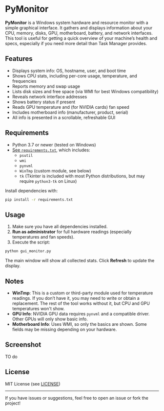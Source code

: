 # PyMonitor

**PyMonitor** is a Windows system hardware and resource monitor with a simple graphical interface. It gathers and displays information about your CPU, memory, disks, GPU, motherboard, battery, and network interfaces. This tool is useful for getting a quick overview of your machine’s health and specs, especially if you need more detail than Task Manager provides.

## Features

- Displays system info: OS, hostname, user, and boot time
- Shows CPU stats, including per-core usage, temperature, and frequencies
- Reports memory and swap usage
- Lists disk sizes and free space (via WMI for best Windows compatibility)
- Reveals network interface addresses
- Shows battery status if present
- Reads GPU temperature and (for NVIDIA cards) fan speed
- Includes motherboard info (manufacturer, product, serial)
- All info is presented in a scrollable, refreshable GUI

## Requirements

- Python 3.7 or newer (tested on Windows)
- [See `requirements.txt`](./requirements.txt), which includes:
  - `psutil`
  - `wmi`
  - `pynvml`
  - `WinTmp` (custom module, see below)
  - `tk` (Tkinter is included with most Python distributions, but may require `python3-tk` on Linux)

Install dependencies with:
```sh
pip install -r requirements.txt
```

## Usage

1. Make sure you have all dependencies installed.
2. **Run as administrator** for full hardware readings (especially temperatures and fan speeds).
3. Execute the script:

```sh
python gui_monitor.py
```

The main window will show all collected stats. Click **Refresh** to update the display.

## Notes

- **WinTmp**: This is a custom or third-party module used for temperature readings. If you don’t have it, you may need to write or obtain a replacement. The rest of the tool works without it, but CPU and GPU temperatures won't show.
- **GPU Info**: NVIDIA GPU data requires `pynvml` and a compatible driver. Other GPUs will only show basic info.
- **Motherboard Info**: Uses WMI, so only the basics are shown. Some fields may be missing depending on your hardware.

## Screenshot

TO do

## License

MIT License (see [LICENSE](./LICENSE))

---

If you have issues or suggestions, feel free to open an issue or fork the project!
